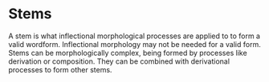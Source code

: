 # Stems
A stem is what inflectional morphological processes are applied to to form a valid wordform.
Inflectional morphology may not be needed for a valid form.
Stems can be morphologically complex, being formed by processes like derivation or composition.
They can be combined with derivational processes to form other stems.
